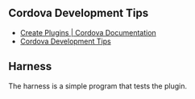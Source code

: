 ## Cordova Development Tips

* [Create Plugins | Cordova Documentation](http://cordova.apache.org/docs/en/latest/guide/hybrid/plugins/index.html)
* [Cordova Development Tips](https://gist.github.com/revolunet/fdc0eefbcdf8cc58edea)

## Harness

The harness is a simple program that tests the plugin.
